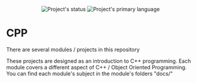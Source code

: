 <p align=center>
  <img alt="Project's status" src="https://img.shields.io/badge/Status-Old%20and%20not%20maintained-red">
  <img alt="Project's primary language" src="https://img.shields.io/badge/Language-C++-blue">
</p>

# CPP

There are several modules / projects in this repository

These projects are designed as an introduction to C++ programming. Each module covers a different aspect of C++ / Object Oriented Programming. You can find each module's subject in the module's folders "docs/"
